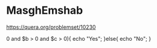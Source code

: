 # MasghEmshab
https://quera.org/problemset/10230
<?php
list($a, $b, $c)
		= explode(" ", readline("Enter 3 numbers: "));
	
$a = (int)$a;
$b = (int)$b;
$c = (int)$c;
if($a + $b + $c == 180 and $a > 0 and $b > 0 and $c > 0){
	echo "Yes";
}else{
	echo "No";
}
